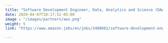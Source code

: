 ```yaml
---
title: "Software Development Engineer, Data, Analytics and Science (DAAS)"
date: 2020-04-07T10:17:52-05:00
image : "/images/partners/aws.png"
weight: 5
link: "https://www.amazon.jobs/en/jobs/2408662/software-development-engineer-data-analytics-and-science-daas"

---
```

